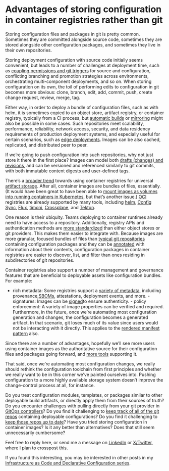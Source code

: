# Advantages of storing configuration in container registries rather than git
Storing configuration files and packages in git is pretty common. Sometimes they are committed alongside source code, sometimes they are stored alongside other configuration packages, and sometimes they live in their own repositories.

Storing deployment configuration with source code initially seems convenient, but leads to a number of challenges at deployment time, such as [coupling permissions and git triggers](https://codefresh.io/blog/argo-cd-best-practices/) for source and configuration, conflicting branching and promotion strategies across environments, orchestrating multi-component deployments, and so on. When storing configuration on its own, the toil of performing edits to configuration in git becomes more obvious: clone, branch, edit, add, commit, push, create change request, review, merge, tag.

Either way, in order to deploy a bundle of configuration files, such as with helm, it is sometimes copied to an object store, artifact registry, or container registry, typically from a CI process, but [automatic builds](https://docs.docker.com/docker-hub/builds/) or [mirroring](https://cloud.google.com/artifact-registry/docs/repositories/remote-overview#user-defined-upstreams) might also be possible in some cases. Such repositories meet scalability, performance, reliability, network access, security, and data residency requirements of production deployment systems, and especially useful for certain scenarios, such as [edge deployments](https://medium.com/@briankgrant/is-gitops-actually-useful-a1c851ba99d8). Images can be also cached, replicated, and distributed peer to peer.

If we’re going to push configuration into such repositories, why not just store it there in the first place? Images can model both [drafts (changes) and revisions](https://github.com/kptdev/kpt/blob/main/docs/design-docs/07-package-orchestration.md), and can be versioned and referenced similarly to git commits, with both immutable content digests and user-defined tags.

There’s a [broader trend](https://blog.andyserver.com/2024/03/kubecon-eu-2024-a-model-conference/) towards using container registries for universal [artifact storage](https://github.com/oras-project/oras). After all, container images are bundles of files, essentially. (It would have been great to have been able to [mount images as volumes into running containers in Kubernetes](https://github.com/kubernetes/kubernetes/issues/831), but that’s another issue.) [OCI](https://opencontainers.org/) registries are already supported by many tools, including [helm](https://helm.sh/docs/topics/registries/), [Config Sync](https://cloud.google.com/blog/products/containers-kubernetes/gitops-with-oci-artifacts-and-config-sync), [Flux](https://fluxcd.io/flux/cheatsheets/oci-artifacts/), [timoni](https://timoni.sh/#oci-artifacts), [Crossplane](https://docs.crossplane.io/latest/concepts/packages/), and [Tekton](https://github.com/tektoncd/community/blob/main/teps/0005-tekton-oci-bundles.md).

One reason is their ubiquity. Teams deploying to container runtimes already need to have access to a repository. Additionally, registry APIs and authentication methods are [more standardized](https://github.com/opencontainers/distribution-spec) than either object stores or git providers. This makes them easier to integrate with. Because images are more granular, focused bundles of files than [typical git repositories](https://medium.com/@briankgrant/monorepos-vs-many-repos-is-there-a-good-answer-9bac102971da) containing configuration packages and they can be [annotated](https://github.com/opencontainers/image-spec/blob/main/annotations.md) with information about their contents, configuration packages in container registries are easier to discover, list, and filter than ones residing in subdirectories of git repositories.

Container registries also support a number of management and governance features that are beneficial to deployable assets like configuration bundles. For example:

- rich metadata: Some registries support a
[variety of metadata](https://cloud.google.com/artifact-analysis/docs/metadata-management-overview), including provenance,[SBOMs](https://www.cisa.gov/sbom), attestations, deployment events, and more. - signatures: Images can be
[signed](https://www.sigstore.dev/)to ensure authenticity. - policy enforcement: A variety of image properties can be verified and required.
Furthermore, in the future, once we’re automating most configuration generation and changes, the configuration becomes a generated artifact. In that scenario, git loses much of its value since users would not be interacting with it directly. This applies to the [rendered manifest pattern](https://akuity.io/blog/the-rendered-manifests-pattern/) also.

Since there are a number of advantages, hopefully we’ll see more users using container images as the authoritative source for their configuration files and packages going forward, and [more tools](https://github.com/hashicorp/go-getter/issues/271) supporting it.

That said, once we’re automating most configuration changes, we really should rethink the configuration toolchain from first principles and whether we really want to be in this corner we’ve painted ourselves into. Pushing configuration to a more highly available storage system doesn’t improve the change-control process at all, for instance.

Do you treat configuration modules, templates, or packages similar to other deployable build artifacts, or directly apply them from their sources of truth? Do you encounter challenges with pulling directly from your git provider in [GitOps controllers](/is-gitops-actually-useful-a1c851ba99d8)? Do you find it challenging to [keep track of all of the git repos](/the-insidious-problem-of-configuration-sprawl-66360fce6ca3) containing deployable configurations? Do you find it challenging to [keep those repos up to date](/making-mass-changes-to-infrastructure-as-code-b1edea2f7c48)? Have you tried storing configuration in container images? Is it any better than alternatives? Does that still seem unnecessarily cumbersome?

Feel free to reply here, or send me a message on [LinkedIn](https://www.linkedin.com/in/bgrant0607/) or [X/Twitter](https://x.com/bgrant0607), where I plan to crosspost this.

If you found this interesting, you may be interested in other posts in my [Infrastructure as Code and Declarative Configuration series](https://medium.com/@bgrant0607/list/infrastructure-as-code-and-declarative-configuration-8c441ae74836).